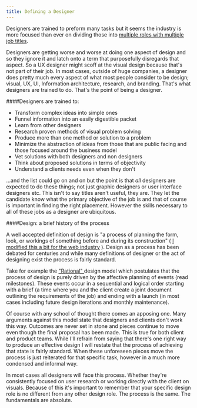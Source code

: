 ```yaml
---
title: Defining a Designer
---
```


Designers are trained to preform many tasks but it seems the industry is more focused than ever on dividing those into [multiple roles with multiple job titles](http://css-tricks.com/job-titles-in-the-web-industry/).

Designers are getting worse and worse at doing one aspect of design and so they ignore it and latch onto a term that purposefully disregards that aspect. So a UX designer might scoff at the visual design because that's not part of their job. In most cases, outside of huge companies, a designer does pretty much every aspect of what most people consider to be design; visual, UX, UI, Information architecture, research, and branding. That's what designers are trained to do. That's the point of being a designer.

####Designers are trained to:

- Transform complex ideas into simple ones
- Funnel information into an easily digestible packet
- Learn from other designers
- Research proven methods of visual problem solving
- Produce more than one method or solution to a problem
- Minimize the abstraction of ideas from those that are public facing and those focused around the business model
- Vet solutions with both designers and non designers
- Think about proposed solutions in terms of objectivity
- Understand a clients needs even when they don't

...and the list could go on and on but the point is that *all* designers are expected to do these things; not just graphic designers or user interface designers etc. This isn't to say titles aren't useful, they are. They let the candidate know what the primary objective of the job is and that of course is important in finding the right placement. However the skills necessary to all of these jobs as a designer are ubiquitous.

####Design: a brief history of the process

A well accepted definition of design is "a process of planning the form, look, or workings of something before and during its construction" ( [I modified this a bit for the web industry](https://www.google.com/search?q=define+design&oq=define+design&aqs=chrome..69i57.2194j0&sourceid=chrome&ie=UTF-8) ). Design as a process has been debated for centuries and while many definitions of designer or the act of designing exist the process is fairly standard.

Take for example the ["Rational" ](http://www.amazon.com/gp/product/0201362988/ref=as_li_qf_sp_asin_tl?ie=UTF8&tag=produbooks-20&linkCode=as2&camp=1789&creative=9325&creativeASIN=0201362988) design model which postulates that the process of design is purely driven by the affective planning of events (read milestones). These events occur in a sequential and logical order starting with a brief (a time where you and the client create a joint document outlining the requirements of the job) and ending with a launch (in most cases including future design iterations and monthly maintenance).

Of course with any school of thought there comes an apposing one. Many arguments against this model state that designers and clients don't work this way. Outcomes are never set in stone and pieces continue to move even though the final proposal has been made. This is true for both client and product teams. While I'll refrain from saying that there's one right way to produce an effective design I will restate that the process of achieving that state is fairly standard. When these unforeseen pieces move the process is just reiterated for that specific task, however in a much more condensed and informal way.

In most cases all designers will face this process. Whether they're consistently focused on user research or working directly with the client on visuals. Because of this it's important to remember that your specific design role is no different from any other design role. The process is the same. The fundamentals are absolute.